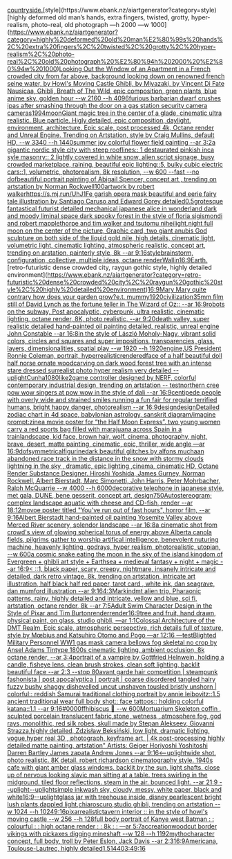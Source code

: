 [countryside.](https://www.ebank.nz/aiartgenerator?category=countryside.)[style](https://www.ebank.nz/aiartgenerator?category=style)[highly deformed old man’s hands, extra fingers, twisted, grotty, hyper-realism, photo-real, old photograph —h 2000 —w 1000](https://www.ebank.nz/aiartgenerator?category=highly%20deformed%20old%20man%E2%80%99s%20hands%2C%20extra%20fingers%2C%20twisted%2C%20grotty%2C%20hyper-realism%2C%20photo-real%2C%20old%20photograph%20%E2%80%94h%202000%20%E2%80%94w%201000)[Looking Out the Window of an Apartment in a French crowded city from far above, background looking down on renowned french seine water, by Howl's Moving Castle Ghibli, by Miyazaki, by Vincent Di Fate Nausicaa, Ghibli, Breath of The Wild, epic composition, green plants, blue anime sky, golden hour --w 2160 --h 4096](https://www.ebank.nz/aiartgenerator?category=Looking%20Out%20the%20Window%20of%20an%20Apartment%20in%20a%20French%20crowded%20city%20from%20far%20above%2C%20background%20looking%20down%20on%20renowned%20french%20seine%20water%2C%20by%20Howl%27s%20Moving%20Castle%20Ghibli%2C%20by%20Miyazaki%2C%20by%20Vincent%20Di%20Fate%20Nausicaa%2C%20Ghibli%2C%20Breath%20of%20The%20Wild%2C%20epic%20composition%2C%20green%20plants%2C%20blue%20anime%20sky%2C%20golden%20hour%20--w%202160%20--h%204096)[furious barbarian dwarf crushes ipas after smashing through the door on a gas station security camera cameras](https://www.ebank.nz/aiartgenerator?category=furious%20barbarian%20dwarf%20crushes%20ipas%20after%20smashing%20through%20the%20door%20on%20a%20gas%20station%20security%20camera%20cameras)[1994](https://www.ebank.nz/aiartgenerator?category=1994)[moon](https://www.ebank.nz/aiartgenerator?category=moon)[Giant magic tree in the center of a glade, cinematic ultra realistic. Blue particle. Higly detailed, epic composition, daylight. environment, architecture. Epic scale, post processed 4k, Octane render and Unreal Engine. Trending on Artstation, style by Craig Mullins, default HD, --w 3340 --h 1440](https://www.ebank.nz/aiartgenerator?category=Giant%20magic%20tree%20in%20the%20center%20of%20a%20glade%2C%20cinematic%20ultra%20realistic.%20Blue%20particle.%20Higly%20detailed%2C%20epic%20composition%2C%20daylight.%20environment%2C%20architecture.%20Epic%20scale%2C%20post%20processed%204k%2C%20Octane%20render%20and%20Unreal%20Engine.%20Trending%20on%20Artstation%2C%20style%20by%20Craig%20Mullins%2C%20default%20HD%2C%20--w%203340%20--h%201440)[summer joy colorful flower field painting --ar 3:2](https://www.ebank.nz/aiartgenerator?category=summer%20joy%20colorful%20flower%20field%20painting%20--ar%203%3A2)[a gigantic nordic style  city with steep rooflines:: 1 destaurated pinkish inca syle masonry:: 2 lightly covered in white snow, alien script signage, busy crowded marketplace, raining, beautiful epic lighting::5, bulky cubic electric cars::1, volumetric, photorealism, 8k resolution, --w 600 --fast --no dof](https://www.ebank.nz/aiartgenerator?category=a%20gigantic%20nordic%20style%20%20city%20with%20steep%20rooflines%3A%3A%201%20destaurated%20pinkish%20inca%20syle%20masonry%3A%3A%202%20lightly%20covered%20in%20white%20snow%2C%20alien%20script%20signage%2C%20busy%20crowded%20marketplace%2C%20raining%2C%20beautiful%20epic%20lighting%3A%3A5%2C%20bulky%20cubic%20electric%20cars%3A%3A1%2C%20volumetric%2C%20photorealism%2C%208k%20resolution%2C%20--w%20600%20--fast%20--no%20dof)[beautiful portrait painting of Abigail Spencer, concept art , trending on artstation by Norman Rockwell](https://www.ebank.nz/aiartgenerator?category=beautiful%20portrait%20painting%20of%20Abigail%20Spencer%2C%20concept%20art%20%2C%20trending%20on%20artstation%20by%20Norman%20Rockwell)[100](https://www.ebank.nz/aiartgenerator?category=100)[artwork by robert walker](https://www.ebank.nz/aiartgenerator?category=artwork%20by%20robert%20walker)[https://s.mj.run/UhJ1Fe  garish opera mask beautiful and eerie fairy tale illustration by Santiago Caruso and Edward Gorey detailed](https://www.ebank.nz/aiartgenerator?category=https%3A//s.mj.run/UhJ1Fe%20%20garish%20opera%20mask%20beautiful%20and%20eerie%20fairy%20tale%20illustration%20by%20Santiago%20Caruso%20and%20Edward%20Gorey%20detailed)[0.5](https://www.ebank.nz/aiartgenerator?category=0.5)[grotesque fantastical futurist detailed mechanical japanese alice in wonderland dark and moody liminal space dark spooky forest in the style of floria sigismondi and robert mapplethorpe and tim walker and tsutomu nihei](https://www.ebank.nz/aiartgenerator?category=grotesque%20fantastical%20futurist%20detailed%20mechanical%20japanese%20alice%20in%20wonderland%20dark%20and%20moody%20liminal%20space%20dark%20spooky%20forest%20in%20the%20style%20of%20floria%20sigismondi%20and%20robert%20mapplethorpe%20and%20tim%20walker%20and%20tsutomu%20nihei)[light,](https://www.ebank.nz/aiartgenerator?category=light%2C)[night full moon on the center of the picture, Graphic card, two giant anubis God sculpture on both side of the liquid gold nile, high details, cinematic light, volumetric light, cinematic lighting, atmospheric realistic, concept art, trending on arstation, painterly style, 8k --ar 9:16](https://www.ebank.nz/aiartgenerator?category=night%20full%20moon%20on%20the%20center%20of%20the%20picture%2C%20Graphic%20card%2C%20two%20giant%20anubis%20God%20sculpture%20on%20both%20side%20of%20the%20liquid%20gold%20nile%2C%20high%20details%2C%20cinematic%20light%2C%20volumetric%20light%2C%20cinematic%20lighting%2C%20atmospheric%20realistic%2C%20concept%20art%2C%20trending%20on%20arstation%2C%20painterly%20style%2C%208k%20--ar%209%3A16)[style](https://www.ebank.nz/aiartgenerator?category=style)[brainstorm, configuration, collective, multiple ideas, octane render](https://www.ebank.nz/aiartgenerator?category=brainstorm%2C%20configuration%2C%20collective%2C%20multiple%20ideas%2C%20octane%20render)[Wallin](https://www.ebank.nz/aiartgenerator?category=Wallin)[16:9](https://www.ebank.nz/aiartgenerator?category=16%3A9)[Earth.](https://www.ebank.nz/aiartgenerator?category=Earth.)[retro-futuristic dense crowded city, raygun gothic style, highly detailed environment](https://www.ebank.nz/aiartgenerator?category=retro-futuristic%20dense%20crowded%20city%2C%20raygun%20gothic%20style%2C%20highly%20detailed%20environment)[16:9](https://www.ebank.nz/aiartgenerator?category=16%3A9)[Mary Mary quite contrary how does your garden grow?](https://www.ebank.nz/aiartgenerator?category=Mary%20Mary%20quite%20contrary%20how%20does%20your%20garden%20grow%3F)[e.t. mummy](https://www.ebank.nz/aiartgenerator?category=e.t.%20mummy)[1920](https://www.ebank.nz/aiartgenerator?category=1920)[civilization](https://www.ebank.nz/aiartgenerator?category=civilization)[35mm film still of David Lynch as the fortune teller in The Wizard of Oz:: --ar 16:9](https://www.ebank.nz/aiartgenerator?category=35mm%20film%20still%20of%20David%20Lynch%20as%20the%20fortune%20teller%20in%20The%20Wizard%20of%20Oz%3A%3A%20--ar%2016%3A9)[robots on the subway, Post apocalyptic, cyberpunk, ultra realistic, cinematic lighting, octane render, 8K, photo realistic,  --ar 9:20](https://www.ebank.nz/aiartgenerator?category=robots%20on%20the%20subway%2C%20Post%20apocalyptic%2C%20cyberpunk%2C%20ultra%20realistic%2C%20cinematic%20lighting%2C%20octane%20render%2C%208K%2C%20photo%20realistic%2C%20%20--ar%209%3A20)[death valley, super realistic detailed hand-painted oil painting detailed, realistic, unreal engine John Constable --ar 16:8](https://www.ebank.nz/aiartgenerator?category=death%20valley%2C%20super%20realistic%20detailed%20hand-painted%20oil%20painting%20detailed%2C%20realistic%2C%20unreal%20engine%20John%20Constable%20--ar%2016%3A8)[in the style of László Moholy-Nagy, vibrant solid colors, circles and squares and super impositions, transparencies, glass, layers,  dimensionalities, spatial play --w 1920 --h 1920](https://www.ebank.nz/aiartgenerator?category=in%20the%20style%20of%20L%C3%A1szl%C3%B3%20Moholy-Nagy%2C%20vibrant%20solid%20colors%2C%20circles%20and%20squares%20and%20super%20impositions%2C%20transparencies%2C%20glass%2C%20layers%2C%20%20dimensionalities%2C%20spatial%20play%20--w%201920%20--h%201920)[engine,](https://www.ebank.nz/aiartgenerator?category=engine%2C)[US President Ronnie Coleman, portrait, hyperrealistic](https://www.ebank.nz/aiartgenerator?category=US%20President%20Ronnie%20Coleman%2C%20portrait%2C%20hyperrealistic)[rendered](https://www.ebank.nz/aiartgenerator?category=rendered)[face of a half beautiful doll half norse ornate woodcarving on dark wood forest tree  with an intense stare dressed  surrealist photo hyper realism very detailed --uplight](https://www.ebank.nz/aiartgenerator?category=face%20of%20a%20half%20beautiful%20doll%20half%20norse%20ornate%20woodcarving%20on%20dark%20wood%20forest%20tree%20%20with%20an%20intense%20stare%20dressed%20%20surrealist%20photo%20hyper%20realism%20very%20detailed%20--uplight)[Cunha](https://www.ebank.nz/aiartgenerator?category=Cunha)[1080](https://www.ebank.nz/aiartgenerator?category=1080)[like](https://www.ebank.nz/aiartgenerator?category=like)[2](https://www.ebank.nz/aiartgenerator?category=2)[game controller designed by NERF, colorful contemporary industrial design, trending on artstation  -- test](https://www.ebank.nz/aiartgenerator?category=game%20controller%20designed%20by%20NERF%2C%20colorful%20contemporary%20industrial%20design%2C%20trending%20on%20artstation%20%20--%20test)[northern cree pow wow singers at pow wow in the style of dali --ar 16:9](https://www.ebank.nz/aiartgenerator?category=northern%20cree%20pow%20wow%20singers%20at%20pow%20wow%20in%20the%20style%20of%20dali%20--ar%2016%3A9)[centipede people with overly wide and strained smiles running a fun fair for regular terrified humans, bright happy danger, photorealism --ar 16:9](https://www.ebank.nz/aiartgenerator?category=centipede%20people%20with%20overly%20wide%20and%20strained%20smiles%20running%20a%20fun%20fair%20for%20regular%20terrified%20humans%2C%20bright%20happy%20danger%2C%20photorealism%20--ar%2016%3A9)[design](https://www.ebank.nz/aiartgenerator?category=design)[design](https://www.ebank.nz/aiartgenerator?category=design)[Detailed zodiac chart in 4d space, babylonian astrology, sanskrit diagram](https://www.ebank.nz/aiartgenerator?category=Detailed%20zodiac%20chart%20in%204d%20space%2C%20babylonian%20astrology%2C%20sanskrit%20diagram)[/imagine prompt:zine](https://www.ebank.nz/aiartgenerator?category=/imagine%20prompt%3Azine)[a movie poster for “the Half Moon Express”. two young women carry a red sports bag filled with marajuana across Spain in a train](https://www.ebank.nz/aiartgenerator?category=a%20movie%20poster%20for%20%E2%80%9Cthe%20Half%20Moon%20Express%E2%80%9D.%20two%20young%20women%20carry%20a%20red%20sports%20bag%20filled%20with%20marajuana%20across%20Spain%20in%20a%20train)[landscape, kid face, brown hair, wolf, cinema, photography, night, brave, desert, matte painting, cinematic, epic,  thriller, wide angle —ar 16:9](https://www.ebank.nz/aiartgenerator?category=landscape%2C%20kid%20face%2C%20brown%20hair%2C%20wolf%2C%20cinema%2C%20photography%2C%20night%2C%20brave%2C%20desert%2C%20matte%20painting%2C%20cinematic%2C%20epic%2C%20%20thriller%2C%20wide%20angle%20%E2%80%94ar%2016%3A9)[dof](https://www.ebank.nz/aiartgenerator?category=dof)[symmetrical](https://www.ebank.nz/aiartgenerator?category=symmetrical)[figurine](https://www.ebank.nz/aiartgenerator?category=figurine)[dark beautiful glitches by alfons mucha](https://www.ebank.nz/aiartgenerator?category=dark%20beautiful%20glitches%20by%20alfons%20mucha)[an abandoned race track in the distance in the snow with stormy clouds lightning in the sky , dramatic, epic lighting ,cinema, cinematic HD, Octane Render Substance Designer. Hiroshi Yoshida, James Gurney, Norman Rockwell, Albert Bierstadt, Marc Simonetti, John Harris, Peter Mohrbacher, Ralph McQuarrie --w 4000 --h 6000](https://www.ebank.nz/aiartgenerator?category=an%20abandoned%20race%20track%20in%20the%20distance%20in%20the%20snow%20with%20stormy%20clouds%20lightning%20in%20the%20sky%20%2C%20dramatic%2C%20epic%20lighting%20%2Ccinema%2C%20cinematic%20HD%2C%20Octane%20Render%20Substance%20Designer.%20Hiroshi%20Yoshida%2C%20James%20Gurney%2C%20Norman%20Rockwell%2C%20Albert%20Bierstadt%2C%20Marc%20Simonetti%2C%20John%20Harris%2C%20Peter%20Mohrbacher%2C%20Ralph%20McQuarrie%20--w%204000%20--h%206000)[decorative telephone in japanese style, met gala, DUNE, bene gesserit, concept art, design](https://www.ebank.nz/aiartgenerator?category=decorative%20telephone%20in%20japanese%20style%2C%20met%20gala%2C%20DUNE%2C%20bene%20gesserit%2C%20concept%20art%2C%20design)[750](https://www.ebank.nz/aiartgenerator?category=750)[Autostereogram; complex landscape aquatic with cheese and CD-fish, render --ar 18:12](https://www.ebank.nz/aiartgenerator?category=Autostereogram%3B%20complex%20landscape%20aquatic%20with%20cheese%20and%20CD-fish%2C%20render%20--ar%2018%3A12)[movoe poster titled "You've run out of fast hours", horror film, --ar 9:16](https://www.ebank.nz/aiartgenerator?category=movoe%20poster%20titled%20%22You%27ve%20run%20out%20of%20fast%20hours%22%2C%20horror%20film%2C%20--ar%209%3A16)[Albert Bierstadt hand-painted oil painting Yosemite Valley above Merced River scenery, splendor landscape --ar 16:8](https://www.ebank.nz/aiartgenerator?category=Albert%20Bierstadt%20hand-painted%20oil%20painting%20Yosemite%20Valley%20above%20Merced%20River%20scenery%2C%20splendor%20landscape%20--ar%2016%3A8)[a cinematic shot from crowd's view of glowing spherical torus of energy above Alberta canola fields, pilgrims gather to worship artifical intelligence, benevolent nuturing machine, heavenly lighting, godrays, hyper realism, photorealistic, utopian, --w 600](https://www.ebank.nz/aiartgenerator?category=a%20cinematic%20shot%20from%20crowd%27s%20view%20of%20glowing%20spherical%20torus%20of%20energy%20above%20Alberta%20canola%20fields%2C%20pilgrims%20gather%20to%20worship%20artifical%20intelligence%2C%20benevolent%20nuturing%20machine%2C%20heavenly%20lighting%2C%20godrays%2C%20hyper%20realism%2C%20photorealistic%2C%20utopian%2C%20--w%20600)[a cosmic snake eating the moon in the sky of the island kingdom of Evergreen + ghibli art style + Earthsea + medieval fantasy + night + magic --ar 16:9](https://www.ebank.nz/aiartgenerator?category=a%20cosmic%20snake%20eating%20the%20moon%20in%20the%20sky%20of%20the%20island%20kingdom%20of%20Evergreen%20%2B%20ghibli%20art%20style%20%2B%20Earthsea%20%2B%20medieval%20fantasy%20%2B%20night%20%2B%20magic%20--ar%2016%3A9)[< ::1, black paper, scary, creepy, nightmare, insanely intricate and detailed, dark retro vintage, 8k, trending on artstation, intricate art illustration, half black half red paper, tarot card , white ink, dan seagrave, dan mumford illustration --ar 9:16](https://www.ebank.nz/aiartgenerator?category=%3C%20%3A%3A1%2C%20black%20paper%2C%20scary%2C%20creepy%2C%20nightmare%2C%20insanely%20intricate%20and%20detailed%2C%20dark%20retro%20vintage%2C%208k%2C%20trending%20on%20artstation%2C%20intricate%20art%20illustration%2C%20half%20black%20half%20red%20paper%2C%20tarot%20card%20%2C%20white%20ink%2C%20dan%20seagrave%2C%20dan%20mumford%20illustration%20--ar%209%3A16)[4:3](https://www.ebank.nz/aiartgenerator?category=4%3A3)[Markin](https://www.ebank.nz/aiartgenerator?category=Markin)[dmt alien trip, Pharaonic patterns, rainy, highly detailed and intricate, yellow and blue, sci fi, artstation, octane render, 8k --ar 7:5](https://www.ebank.nz/aiartgenerator?category=dmt%20alien%20trip%2C%20Pharaonic%20patterns%2C%20rainy%2C%20highly%20detailed%20and%20intricate%2C%20yellow%20and%20blue%2C%20sci%20fi%2C%20artstation%2C%20octane%20render%2C%208k%20--ar%207%3A5)[Adult Swim Character Design in the Style of Pixar and Tim Burton](https://www.ebank.nz/aiartgenerator?category=Adult%20Swim%20Character%20Design%20in%20the%20Style%20of%20Pixar%20and%20Tim%20Burton)[render](https://www.ebank.nz/aiartgenerator?category=render)[render](https://www.ebank.nz/aiartgenerator?category=render)[16:9](https://www.ebank.nz/aiartgenerator?category=16%3A9)[tree and fruit, hand drawn, physical paint, on glass, studio ghibli, —ar 1:1](https://www.ebank.nz/aiartgenerator?category=tree%20and%20fruit%2C%20hand%20drawn%2C%20physical%20paint%2C%20on%20glass%2C%20studio%20ghibli%2C%20%E2%80%94ar%201%3A1)[Colossal Architecture of the DMT Realm, Epic scale, atmospheric persepctive, rich details full of texture, style by Mœbius and Katsuhiro Otomo and Pogo —ar 12:16 —test](https://www.ebank.nz/aiartgenerator?category=Colossal%20Architecture%20of%20the%20DMT%20Realm%2C%20Epic%20scale%2C%20atmospheric%20persepctive%2C%20rich%20details%20full%20of%20texture%2C%20style%20by%20M%C5%93bius%20and%20Katsuhiro%20Otomo%20and%20Pogo%20%E2%80%94ar%2012%3A16%20%E2%80%94test)[Blighted Military Personnel WW1  gas mask camera bellows fog skeletal no crop by Ansel Adams Tintype 1800s cinematic lighting, ambient occlusion, 8k octane render, --ar 3:4](https://www.ebank.nz/aiartgenerator?category=Blighted%20Military%20Personnel%20WW1%20%20gas%20mask%20camera%20bellows%20fog%20skeletal%20no%20crop%20by%20Ansel%20Adams%20Tintype%201800s%20cinematic%20lighting%2C%20ambient%20occlusion%2C%208k%20octane%20render%2C%20--ar%203%3A4)[portrait of a vampire by Gottfried Helnwein, holding a candle, fisheye lens, clean brush strokes, clean soft lighting, backlit beautiful face --ar 2:3 --stop 80](https://www.ebank.nz/aiartgenerator?category=portrait%20of%20a%20vampire%20by%20Gottfried%20Helnwein%2C%20holding%20a%20candle%2C%20fisheye%20lens%2C%20clean%20brush%20strokes%2C%20clean%20soft%20lighting%2C%20backlit%20beautiful%20face%20--ar%202%3A3%20--stop%2080)[avant garde hair competition | steampunk fashonista | post apocalyptica | portrait | coarse disordered tangled hairy fuzzy bushy shaggy dishevelled uncut unshaven tousled bristly unshorn | colorful:: reddish Samurai traditional clothing portrait by annie leibovitz::1.5 ancient traditional wear full body shot:: face tattoos:: holding colorful katana::1.1  --ar 9:16](https://www.ebank.nz/aiartgenerator?category=avant%20garde%20hair%20competition%20%7C%20steampunk%20fashonista%20%7C%20post%20apocalyptica%20%7C%20portrait%20%7C%20coarse%20disordered%20tangled%20hairy%20fuzzy%20bushy%20shaggy%20dishevelled%20uncut%20unshaven%20tousled%20bristly%20unshorn%20%7C%20colorful%3A%3A%20reddish%20Samurai%20traditional%20clothing%20portrait%20by%20annie%20leibovitz%3A%3A1.5%20ancient%20traditional%20wear%20full%20body%20shot%3A%3A%20face%20tattoos%3A%3A%20holding%20colorful%20katana%3A%3A1.1%20%20--ar%209%3A16)[#0000ff](https://www.ebank.nz/aiartgenerator?category=%230000ff)[hibiscus 🌺 --w 600](https://www.ebank.nz/aiartgenerator?category=hibiscus%20%F0%9F%8C%BA%20--w%20600)[Mortuarium Skeleton coffin , sculpted porcelain translucent fabric,stone,  wetness , atmosphere fog, god rays, monolithic, red silk robes, skull made by Stepan Alekseev, Giovanni Strazza,highly detailed, Zdzisław Beksiński, low light, dramatic lighting, vogue,hyper real 3D , photograph, keyframe art, | 4k post-processing highly detailed matte painting, artstation"   Artists: Geiger Horiyoshi Yoshitoshi Darren Bartley  James zapata Andrew Jones --ar 9:16](https://www.ebank.nz/aiartgenerator?category=Mortuarium%20Skeleton%20coffin%20%2C%20sculpted%20porcelain%20translucent%20fabric%2Cstone%2C%20%20wetness%20%2C%20atmosphere%20fog%2C%20god%20rays%2C%20monolithic%2C%20red%20silk%20robes%2C%20skull%20made%20by%20Stepan%20Alekseev%2C%20Giovanni%20Strazza%2Chighly%20detailed%2C%20Zdzis%C5%82aw%20Beksi%C5%84ski%2C%20low%20light%2C%20dramatic%20lighting%2C%20vogue%2Chyper%20real%203D%20%2C%20photograph%2C%20keyframe%20art%2C%20%7C%204k%20post-processing%20highly%20detailed%20matte%20painting%2C%20artstation%22%20%20%20Artists%3A%20Geiger%20Horiyoshi%20Yoshitoshi%20Darren%20Bartley%20%20James%20zapata%20Andrew%20Jones%20--ar%209%3A16)[<--uplight](https://www.ebank.nz/aiartgenerator?category=%3C--uplight)[wide shot. photo realistic. 8K detail. robert richardson cinematography style. 1940s cafe with giant amber glass windows. backlit by the sun. light shafts. close up of nervous looking slavic man sitting at a table. trees swirling in the midground. tiled floor reflections. steam in the air. bounced light. --ar 21:9 --uplight](https://www.ebank.nz/aiartgenerator?category=wide%20shot.%20photo%20realistic.%208K%20detail.%20robert%20richardson%20cinematography%20style.%201940s%20cafe%20with%20giant%20amber%20glass%20windows.%20backlit%20by%20the%20sun.%20light%20shafts.%20close%20up%20of%20nervous%20looking%20slavic%20man%20sitting%20at%20a%20table.%20trees%20swirling%20in%20the%20midground.%20tiled%20floor%20reflections.%20steam%20in%20the%20air.%20bounced%20light.%20--ar%2021%3A9%20--uplight)[--uplight](https://www.ebank.nz/aiartgenerator?category=--uplight)[simple inkwash sky, cloudy, messy, white paper, black and white](https://www.ebank.nz/aiartgenerator?category=simple%20inkwash%20sky%2C%20cloudy%2C%20messy%2C%20white%20paper%2C%20black%20and%20white)[16:9](https://www.ebank.nz/aiartgenerator?category=16%3A9)[--uplight](https://www.ebank.nz/aiartgenerator?category=--uplight)[glass jar with treehouse inside, disney,pearlescent bright lush plants,dappled light,chiaroscuro,studio ghibli, trending on artstation   --w 1024 --h 1024](https://www.ebank.nz/aiartgenerator?category=glass%20jar%20with%20treehouse%20inside%2C%20disney%2Cpearlescent%20bright%20lush%20plants%2Cdappled%20light%2Cchiaroscuro%2Cstudio%20ghibli%2C%20trending%20on%20artstation%20%20%20--w%201024%20--h%201024)[9:16](https://www.ebank.nz/aiartgenerator?category=9%3A16)[pixar](https://www.ebank.nz/aiartgenerator?category=pixar)[realistic](https://www.ebank.nz/aiartgenerator?category=realistic)[tavern interior :: in the style of howl's moving castle --w 256 --h 128](https://www.ebank.nz/aiartgenerator?category=tavern%20interior%20%3A%3A%20in%20the%20style%20of%20howl%27s%20moving%20castle%20--w%20256%20--h%20128)[full body portrait of Kanye west Batman : : colourful : : high octane render : : 8k : : —ar 5:7](https://www.ebank.nz/aiartgenerator?category=full%20body%20portrait%20of%20Kanye%20west%20Batman%20%3A%20%3A%20colourful%20%3A%20%3A%20high%20octane%20render%20%3A%20%3A%208k%20%3A%20%3A%20%E2%80%94ar%205%3A7)[accreation](https://www.ebank.nz/aiartgenerator?category=accreation)[woodcut border vikings with pickaxes digging mineshaft --w 128 --h 1192](https://www.ebank.nz/aiartgenerator?category=woodcut%20border%20vikings%20with%20pickaxes%20digging%20mineshaft%20--w%20128%20--h%201192)[mytho](https://www.ebank.nz/aiartgenerator?category=mytho)[character concept, full body, troll by Peter Eslon, Jack Davis --ar 2:3](https://www.ebank.nz/aiartgenerator?category=character%20concept%2C%20full%20body%2C%20troll%20by%20Peter%20Eslon%2C%20Jack%20Davis%20--ar%202%3A3)[16:9](https://www.ebank.nz/aiartgenerator?category=16%3A9)[Americana, Toulouse-Lautrec, highly detailed](https://www.ebank.nz/aiartgenerator?category=Americana%2C%20Toulouse-Lautrec%2C%20highly%20detailed)[1.5](https://www.ebank.nz/aiartgenerator?category=1.5)[1440](https://www.ebank.nz/aiartgenerator?category=1440)[3:4](https://www.ebank.nz/aiartgenerator?category=3%3A4)[9:16](https://www.ebank.nz/aiartgenerator?category=9%3A16)